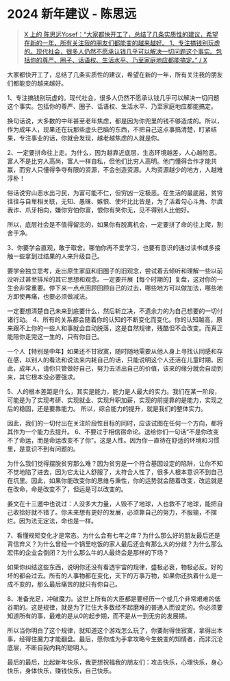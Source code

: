 # 2024 新年建议 - 陈思远

> [X 上的 陈思远Yosef：“大家都快开工了，总结了几条实质性的建议，希望在新的一年，所有关注我的朋友们都能变的越来越好。 1、专注搞钱别玩虚的。现代社会，很多人仍然不愿承认钱几乎可以解决一切问题这个事实。包括你的尊严、圈子、话语权、生活水平、乃至家庭地应都能搞定。” / X](https://twitter.com/yosefblockchain/status/1757650619555533208)

大家都快开工了，总结了几条实质性的建议，希望在新的一年，所有关注我的朋友们都能变的越来越好。 

1、专注搞钱别玩虚的。现代社会，很多人仍然不愿承认钱几乎可以解决一切问题这个事实。包括你的尊严、圈子、话语权、生活水平、乃至家庭地应都能搞定。

换句话说，大多数的中年甚至老年焦虑，都是因为你兜里的钱不够造成的。所以，作为成年人，现果还在玩那些虚头巴脑的东西，不把自己这点事搞清楚，盯紧结果，专注事业的话，你就会发现，越老越焦虑的人就是你。

2、一定要拼命往上走。为什么，因为越靠近底层，生态环境越差，人心越险恶。富人不是比穷人高尚，富人一样自私，但他们比穷人高明。他门懂得合作才能共赢，而穷人只懂得争夺有限的资源，不会创造资源。人均资源越少的地方，人越难淳朴！

俗话说穷山恶水出刁民，为富可能不仁，但穷凶一定极恶。在生活的最底层，贫穷往往与自卑相关联，无知、愚昧、嫉恨、使坏比比皆是，为了活着勾心斗角、尔虞我诈、爪牙相向，嫌你穷怕你富，恨你有笑你无，见不得别人比他好。

所以，底层社会是不值得留恋的，如果你有脱离机会，一定要拼了命的往上爬，割舍于净。 

3、你要学会直观，敢于取舍。哪怕你再不爱学习，也要有意识的通过读书或多接触一些拿到过结果的人来升级自己。

要学会独立思考，走出原生家庭和旧圈子的旧观念，尝试着去倾听和理解一些以前没听过甚至排斥的其它思想和观念。一定要开展【每个时期的】复盘，这对你的一生会非常重要。停下来一点点回顾回顾自己的过去，哪些地方可以做加法，哪些地方即使再痛，也要必须做减法。

一定要想清楚自己未来到底要什么，然后斩立决，不遗余力的为自己想要的一切付诸行动。 4、所有的关系都会随着你的认知的不断变化而变化。你的认知越高，原来跟不上你的一些人和事就会自动脱落，这是自然规律，残酷但不会改变。而真正能陪你走完这一生的，只有你自己。

一个人【特别是中年】如果还不甘寂寞，随时随地需要从他人身上寻找认同感和存在感，以别人的看法和说法来内耗自己的话，只能说明这个人还活在儿童时期。因此，成年人，请你只管做好自己，努力去活出自己的价值，该来的缘分就会自动到来，其它根本没必要强求。

5、人的根本差距是什么，其实是能力，能力是人最大的实力。我们在某一阶段，可能是为了实现考研、实现就业、实现升职加薪，实现的前提靠的是能力，实现之后的稳固，还是要靠能力。 所以，综合能力的提升，就是我们的整体实力。

因此，我们的一切付出在关注阶段性目标的同时，应该试图在任何一个方向，都将其作为一个能力去提升。 6、不要过于相信宿命论。送给你们一句话“不是你改变不了命运，而是命运改变不了你”。这是人性。因为你一直待在舒适的环境和习惯里，是意识不到有问题的。

为什么我们觉得摆脱贫穷那么难？因为贫穷是一个符合基因设定的陷阱，让你不知不觉地陷了进去，因为它太让人舒服了，太符合人性了，很多人根本意识不到自己在坑里。因此，如果你能改变你的思维与秉性，你的运势就会随着改变，改运就是在改命，命是改变不了，但运是可以改变的。

姜文在十三邀中也说过：人没多大力量，人毁不了地球，人也救不了地球，能把自己收拾好就不错了。你未来想有更好的发展，必须靠自己的努力，不服输，不摆烂。因为法无定法，命也是一样。

7、看懂规矩变化才是常态。为什么会有七年之痒？为什么那么好的朋友最后还是背信弃义？为什么曾经一个锅里吃饭的家人最后还会有那么大的分歧？为什么那么宏伟的企业会倒闭？为什么那么牛的人最终会是那样的下场？

如果你纠结这些东西，说明你还没有看透宇宙的规律，盛极必衰，物极必反。好的坏的都会过去。所有的人事物都在变化，天下的万事万物，如果你还执着什么是一成不变的，那么最后痛苦的就只有你自己。

8、准备充足，冲破魔力。这世上所有的大臣都是要经历一个或几个非常艰难的低谷期的。这是规律，就是为了拦住大多数经不起磨难的普通人而设定的。你必须要知道所有的事，最难的是从0的起步期，而不是从一到无穷的发展期。

所以当你明白了这个规律，就知道这个游戏怎么玩了，你要耐得住寂寞，拿得出本事，经得住魔力才能翻盘。最后，愿你成为手拿攻略今生蜕变的知情者，而非沉沦底层，不断自我内耗的聪明人。

最后的最后，比起新年快乐，我更想祝福我的朋友们：攻击快乐，心理快乐，身心快乐，身体快乐，赚钱快乐，自己快乐。